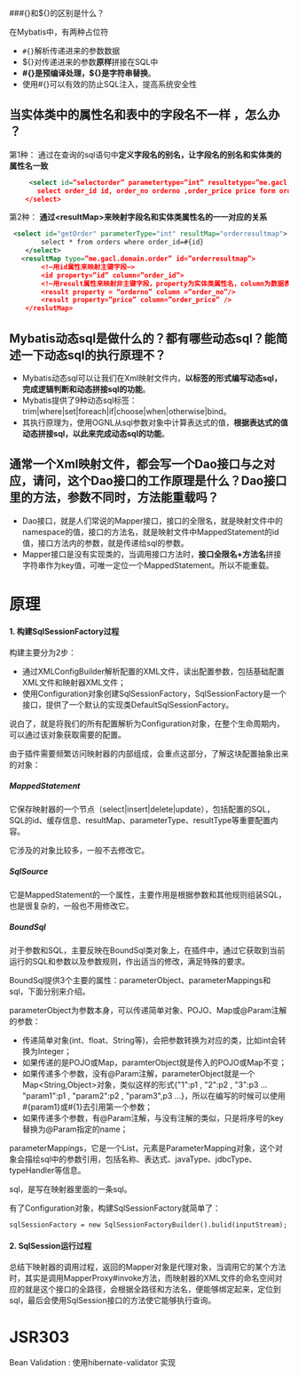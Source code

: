 ###{}和${}的区别是什么？

在Mybatis中，有两种占位符

- `#{}`解析传递进来的参数数据
- ${}对传递进来的参数**原样**拼接在SQL中
- **#{}是预编译处理，${}是字符串替换**。
- 使用#{}可以有效的防止SQL注入，提高系统安全性



## 当实体类中的属性名和表中的字段名不一样 ，怎么办 ？

第1种： 通过在查询的sql语句中**定义字段名的别名，让字段名的别名和实体类的属性名一致**

```xml
     <select id=”selectorder” parametertype=”int” resultetype=”me.gacl.domain.order”> 
       select order_id id, order_no orderno ,order_price price form orders where order_id=#{id}; 
    </select> 
```

第2种： **通过\<resultMap>来映射字段名和实体类属性名的一一对应的关系**

```xml
 <select id="getOrder" parameterType="int" resultMap="orderresultmap">
        select * from orders where order_id=#{id}
    </select>
   <resultMap type=”me.gacl.domain.order” id=”orderresultmap”> 
        <!–用id属性来映射主键字段–> 
        <id property=”id” column=”order_id”> 
        <!–用result属性来映射非主键字段，property为实体类属性名，column为数据表中的属性–> 
        <result property = “orderno” column =”order_no”/> 
        <result property=”price” column=”order_price” /> 
    </reslutMap>
```



## Mybatis动态sql是做什么的？都有哪些动态sql？能简述一下动态sql的执行原理不？

- Mybatis动态sql可以让我们在Xml映射文件内，**以标签的形式编写动态sql，完成逻辑判断和动态拼接sql的功能**。
- Mybatis提供了9种动态sql标签：trim|where|set|foreach|if|choose|when|otherwise|bind。
- 其执行原理为，使用OGNL从sql参数对象中计算表达式的值，**根据表达式的值动态拼接sql，以此来完成动态sql的功能**。



## 通常一个Xml映射文件，都会写一个Dao接口与之对应，请问，这个Dao接口的工作原理是什么？Dao接口里的方法，参数不同时，方法能重载吗？

- Dao接口，就是人们常说的Mapper接口，接口的全限名，就是映射文件中的namespace的值，接口的方法名，就是映射文件中MappedStatement的id值，接口方法内的参数，就是传递给sql的参数。
- Mapper接口是没有实现类的，当调用接口方法时，**接口全限名+方法名**拼接字符串作为key值，可唯一定位一个MappedStatement。所以不能重载。



# 原理

#### 1. 构建SqlSessionFactory过程

构建主要分为2步：

- 通过XMLConfigBuilder解析配置的XML文件，读出配置参数，包括基础配置XML文件和映射器XML文件；
- 使用Configuration对象创建SqlSessionFactory，SqlSessionFactory是一个接口，提供了一个默认的实现类DefaultSqlSessionFactory。

说白了，就是将我们的所有配置解析为Configuration对象，在整个生命周期内，可以通过该对象获取需要的配置。

由于插件需要频繁访问映射器的内部组成，会重点这部分，了解这块配置抽象出来的对象：

##### MappedStatement

它保存映射器的一个节点（select|insert|delete|update），包括配置的SQL，SQL的id、缓存信息、resultMap、parameterType、resultType等重要配置内容。

它涉及的对象比较多，一般不去修改它。

##### SqlSource

它是MappedStatement的一个属性，主要作用是根据参数和其他规则组装SQL，也是很复杂的，一般也不用修改它。

##### BoundSql

对于参数和SQL，主要反映在BoundSql类对象上，在插件中，通过它获取到当前运行的SQL和参数以及参数规则，作出适当的修改，满足特殊的要求。

BoundSql提供3个主要的属性：parameterObject、parameterMappings和sql，下面分别来介绍。

parameterObject为参数本身，可以传递简单对象、POJO、Map或@Param注解的参数：

- 传递简单对象(int、float、String等)，会把参数转换为对应的类，比如int会转换为Integer；
- 如果传递的是POJO或Map，paramterObject就是传入的POJO或Map不变；
- 如果传递多个参数，没有@Param注解，parameterObject就是一个Map<String,Object>对象，类似这样的形式{"1":p1 , "2":p2 , "3":p3 ... "param1":p1 , "param2":p2 , "param3",p3 ...}，所以在编写的时候可以使用#{param1}或#{1}去引用第一个参数；
- 如果传递多个参数，有@Param注解，与没有注解的类似，只是将序号的key替换为@Param指定的name；

parameterMappings，它是一个List，元素是ParameterMapping对象，这个对象会描绘sql中的参数引用，包括名称、表达式、javaType、jdbcType、typeHandler等信息。

sql，是写在映射器里面的一条sql。

有了Configuration对象，构建SqlSessionFactory就简单了：

```
sqlSessionFactory = new SqlSessionFactoryBuilder().bulid(inputStream);
```

#### 2. SqlSession运行过程

总结下映射器的调用过程，返回的Mapper对象是代理对象，当调用它的某个方法时，其实是调用MapperProxy#invoke方法，而映射器的XML文件的命名空间对应的就是这个接口的全路径，会根据全路径和方法名，便能够绑定起来，定位到sql，最后会使用SqlSession接口的方法使它能够执行查询。



# JSR303

Bean Validation : 使用hibernate-validator 实现